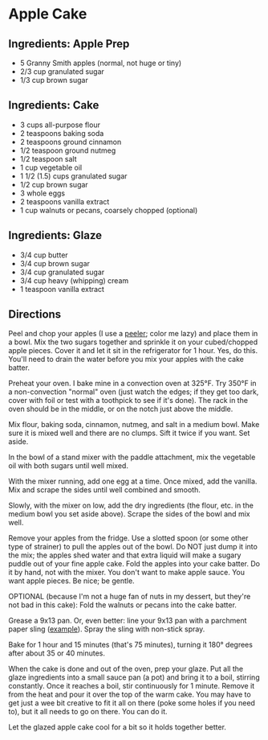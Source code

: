 # Apple Cake

## Ingredients: Apple Prep
- 5 Granny Smith apples (normal, not huge or tiny)
- 2/3 cup granulated sugar
- 1/3 cup brown sugar

## Ingredients: Cake
- 3 cups all-purpose flour
- 2 teaspoons baking soda
- 2 teaspoons ground cinnamon
- 1/2 teaspoon ground nutmeg
- 1/2 teaspoon salt
- 1 cup vegetable oil
- 1 1/2 (1.5) cups granulated sugar
- 1/2 cup brown sugar
- 3 whole eggs
- 2 teaspoons vanilla extract
- 1 cup walnuts or pecans, coarsely chopped (optional)

## Ingredients: Glaze
- 3/4 cup butter
- 3/4 cup brown sugar
- 3/4 cup granulated sugar
- 3/4 cup heavy (whipping) cream
- 1 teaspoon vanilla extract

## Directions

Peel and chop your apples (I use a [peeler](https://www.amazon.com/dp/B0000DZ16W/); color me lazy) and place them in a bowl. Mix the two sugars together and sprinkle it on your cubed/chopped apple pieces. Cover it and let it sit in the refrigerator for 1 hour. Yes, do this. You'll need to drain the water before you mix your apples with the cake batter.

Preheat your oven. I bake mine in a convection oven at 325°F. Try 350°F in a non-convection "normal" oven (just watch the edges; if they get too dark, cover with foil or test with a toothpick to see if it's done). The rack in the oven should be in the middle, or on the notch just above the middle.

Mix flour, baking soda, cinnamon, nutmeg, and salt in a medium bowl. Make sure it is mixed well and there are no clumps. Sift it twice if you want. Set aside.

In the bowl of a stand mixer with the paddle attachment, mix the vegetable oil with both sugars until well mixed.

With the mixer running, add one egg at a time. Once mixed, add the vanilla. Mix and scrape the sides until well combined and smooth.

Slowly, with the mixer on low, add the dry ingredients (the flour, etc. in the medium bowl you set aside above). Scrape the sides of the bowl and mix well.

Remove your apples from the fridge. Use a slotted spoon (or some other type of strainer) to pull the apples out of the bowl. Do NOT just dump it into the mix; the apples shed water and that extra liquid will make a sugary puddle out of your fine apple cake. Fold the apples into your cake batter. Do it by hand, not with the mixer. You don't want to make apple sauce. You want apple pieces. Be nice; be gentle.

OPTIONAL (because I'm not a huge fan of nuts in my dessert, but they're not bad in this cake): Fold the walnuts or pecans into the cake batter.

Grease a 9x13 pan. Or, even better: line your 9x13 pan with a parchment paper sling ([example](https://mintandmallowkitchen.com/how-to-line-a-loaf-pan/)). Spray the sling with non-stick spray. 

Bake for 1 hour and 15 minutes (that's 75 minutes), turning it 180° degrees after about 35 or 40 minutes. 

When the cake is done and out of the oven, prep your glaze. Put all the glaze ingredients into a small sauce pan (a pot) and bring it to a boil, stirring constantly. Once it reaches a boil, stir continuously for 1 minute. Remove it from the heat and pour it over the top of the warm cake. You may have to get just a wee bit creative to fit it all on there (poke some holes if you need to), but it all needs to go on there. You can do it.

Let the glazed apple cake cool for a bit so it holds together better. 
